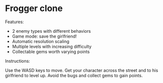 Frogger clone
=============

Features:

* 2 enemy types with different behaviors
* Game mode: save the girlfriend! 
* Automatic resolution scaling
* Multiple levels with increasing difficulty
* Collectable gems worth varying points

Instructions:

Use the WASD keys to move. Get your character across the street and to his girlfriend to level up. Avoid the bugs and collect gems to gain points.
